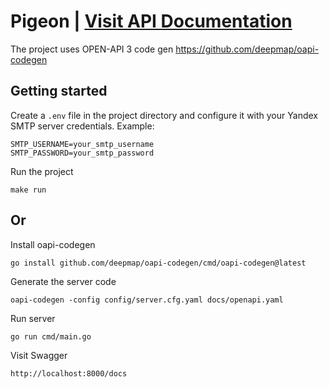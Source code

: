 # Pigeon | [Visit API Documentation](https://pigeon-cretto.koyeb.app/docs)

The project uses OPEN-API 3 code gen
https://github.com/deepmap/oapi-codegen

## Getting started

Create a `.env` file in the project directory and configure it with your Yandex SMTP server credentials. Example:

   ```env
   SMTP_USERNAME=your_smtp_username
   SMTP_PASSWORD=your_smtp_password
   ```

Run the project
```shell
make run
```

## Or


Install oapi-codegen
```shell
go install github.com/deepmap/oapi-codegen/cmd/oapi-codegen@latest
```

Generate the server code
```shell
oapi-codegen -config config/server.cfg.yaml docs/openapi.yaml
```

Run server
```shell
go run cmd/main.go
```

Visit Swagger
```shell
http://localhost:8000/docs
```

